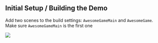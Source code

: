 ## Initial Setup / Building the Demo

Add two scenes to the build settings: `AwesomeGameMain` and `AwesomeGame`.
Make sure `AwesomeGameMain` is the first one

![](http://i.imgur.com/IK4RaI7.png)